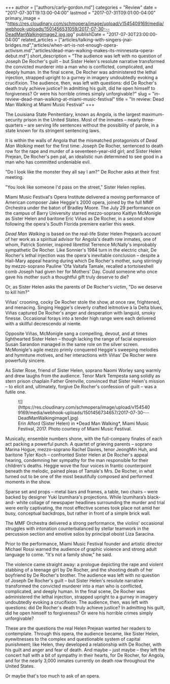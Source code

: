 +++
author = ["authors/carly-gordon.md"]
categories = "Review"
date = "2017-07-30T19:13:00-04:00"
lastmod = "2017-07-31T09:01:00-04:00"
primary_image = "https://res.cloudinary.com/schmopera/image/upload/v1545409169/media/webhook-uploads/1501456531059/2017-07-30---DeadManWalkingimage2.jpg.jpg"
publishDate = "2017-07-30T23:00:00-04:00"
related_articles = ["articles/talking-with-singers-jnai-bridges.md","articles/when-art-is-not-enough-opera-activism.md","articles/dead-man-walking-makes-its-minnesota-opera-debut.md"]
short_description = "The audience was left with no question of Joseph De Rocher&#039;s guilt – but Sister Helen&#039;s resolute narrative transformed the convicted murderer into a man who is conflicted, complicated, and deeply human. In the final scene, De Rocher was administered the lethal injection, strapped upright to a gurney in imagery undoubtedly evoking a crucifixion. The audience, then, was left with questions: did De Rocher&#039;s death truly achieve justice? In admitting his guilt, did he open himself to forgiveness? Or were his horrible crimes simply unforgivable?"
slug = "in-review-dead-man-walking-at-miami-music-festival"
title = "In review: Dead Man Walking at Miami Music Festival"
+++

The Louisiana State Penitentiary, known as Angola, is the largest maximum-security prison in the United States. Most of the inmates – nearly three-quarters – are serving life sentences without the possibility of parole, in a state known for its stringent sentencing laws.

It is within the walls of Angola that the mismatched protagonists of *Dead Man Walking* meet for the first time: Joseph De Rocher, sentenced to death row for the rape and murder of a seventeen-year-old girl; and Sister Helen Prejean, De Rocher's pen pal, an idealistic nun determined to see good in a man who has committed undeniable evil.

"Do I look like the monster they all say I am?" De Rocher asks at their first meeting.

"You look like someone I'd pass on the street," Sister Helen replies.

Miami Music Festival's Opera Institute delivered a moving performance of American composer Jake Heggie's 2000 opera, joined by the full MMF Orchestra under the baton of Bradley Moore. The July 29 performance on the campus of Barry University starred mezzo-soprano Kaitlyn McMonigle as Sister Helen and baritone Eric Viñas as De Rocher, in a second show following the opera's South Florida premiere earlier this week.

*Dead Man Walking* is based on the real-life Sister Helen Prejean’s account of her work as a spiritual advisor for Angola's death row inmates, one of whom, Patrick Sonnier, inspired librettist Terrence McNally's improbably sympathetic De Rocher. Like Sonnier's 1984 turn in the electric chair, De Rocher's lethal injection was the opera's inevitable conclusion – despite a Hail-Mary appeal hearing during which De Rocher's mother, sung stirringly by mezzo-soprano Pauline 'Ofa Vaitafa Tamale, recalled a tortoiseshell comb Joseph had given her for Mothers' Day. Could someone who once gave his mother such a thoughtful gift truly deserve to die?

Or, as Sister Helen asks the parents of De Rocher's victim, "Do we deserve to kill him?"

Viñas' crooning, cocky De Rocher stole the show, at once raw, frightened, and menacing. Singing Heggie's cleverly crafted leitmotive à la Delta blues, Viñas captured De Rocher's anger and desperation with languid, smoky finesse. Occasional forays into a tender high range were each delivered with a skillful decrescendo al niente.

Opposite Viñas, McMonigle sang a compelling, devout, and at times lighthearted Sister Helen – though lacking the range of facial expression Susan Sarandon managed in the same role on the silver screen. McMonigle's agile mezzo primly conquered Heggie's sweeping melodies and hymntune motives, and her interactions with Viñas' De Rocher were powerfully sincere.

As Sister Rose, friend of Sister Helen, soprano Naomi Worley sang warmly and drew laughs from the audience. Tenor Mark Tempesta sang solidly as stern prison chaplain Father Grenville, convinced that Sister Helen's mission – to elicit and, ultimately, forgive De Rocher's confession of guilt – was a futile one.

<figure data-type="image">
![](https://res.cloudinary.com/schmopera/image/upload/v1545409169/media/webhook-uploads/1501456734657/2017-07-30---DeadManWalkingimage1.jpg)
<figcaption>Erin Alford (Sister Helen) in *Dead Man Walking*, Miami Music Festival, 2017. Photo courtesy of Miami Music Festival.</figcaption>
</figure>

Musically, ensemble numbers shone, with the full-company finales of each act packing a powerful punch. A quartet of grieving parents – soprano Marina Hogue, mezzo-soprano Rachel Davies, tenor JeongMin Huh, and baritone Tyler Koch – confronted Sister Helen at De Rocher's appeal hearing, condemning her sympathy for the man responsible for their children's deaths. Heggie wove the four voices in frantic counterpoint beneath the melodic, pained pleas of Tamale's Mrs. De Rocher, in what turned out to be one of the most beautifully composed and performed moments in the show.

Sparse set and props – metal bars and frames, a table, two chairs – were backed by designer Yuki Izumihara's projections. While Izumihara’s black-and- white collage of newspaper headlines surrounding the murder and trial were eerily captivating, the most effective scenes took place not amid her busy, conceptual backdrops, but rather in front of a simple brick wall.

The MMF Orchestra delivered a strong performance, the violins' occasional struggles with intonation counterbalanced by stellar teamwork in the percussion section and emotive solos by principal oboist Liza Saracina.

Prior to the performance, Miami Music Festival founder and artistic director Michael Rossi warned the audience of graphic violence and strong adult language to come. "It's not a family show," he said.

The violence came straight away: a prologue depicting the rape and violent stabbing of a teenage girl by De Rocher, and the shooting death of her boyfriend by De Rocher's brother. The audience was left with no question of Joseph De Rocher's guilt – but Sister Helen's resolute narrative transformed the convicted murderer into a man who is conflicted, complicated, and deeply human. In the final scene, De Rocher was administered the lethal injection, strapped upright to a gurney in imagery undoubtedly evoking a crucifixion. The audience, then, was left with questions: did De Rocher's death truly achieve justice? In admitting his guilt, did he open himself to forgiveness? Or were his horrible crimes simply unforgivable?

These are the questions the real Helen Prejean wanted her readers to contemplate. Through this opera, the audience became, like Sister Helen, eyewitnesses to the complex and questionable system of capital punishment; like Helen, they developed a relationship with De Rocher, with his guilt and anger and fear of death. And maybe – just maybe – they left the concert hall with a bit of sympathy in their hearts, for De Rocher, for Angola, and for the nearly 3,000 inmates currently on death row throughout the United States.

Or maybe that's too much to ask of an opera.
